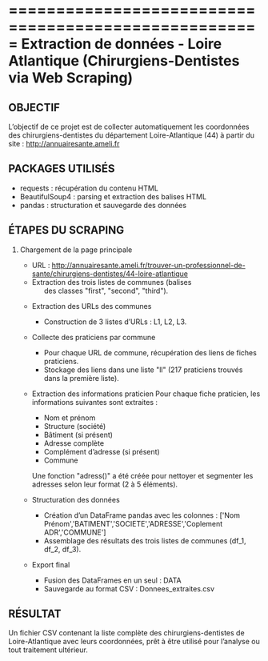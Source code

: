 =====================================================
        Extraction de données - Loire Atlantique
       (Chirurgiens-Dentistes via Web Scraping)
=====================================================

OBJECTIF
--------
L’objectif de ce projet est de collecter automatiquement
les coordonnées des chirurgiens-dentistes du département
Loire-Atlantique (44) à partir du site :
http://annuairesante.ameli.fr

PACKAGES UTILISÉS
-----------------
- requests : récupération du contenu HTML
- BeautifulSoup4 : parsing et extraction des balises HTML
- pandas : structuration et sauvegarde des données

ÉTAPES DU SCRAPING
------------------
1. Chargement de la page principale
   - URL : http://annuairesante.ameli.fr/trouver-un-professionnel-de-sante/chirurgiens-dentistes/44-loire-atlantique
   - Extraction des trois listes de communes (balises <ul> des classes "first", "second", "third").

2. Extraction des URLs des communes
   - Construction de 3 listes d’URLs : L1, L2, L3.

3. Collecte des praticiens par commune
   - Pour chaque URL de commune, récupération des liens de fiches praticiens.
   - Stockage des liens dans une liste "ll" (217 praticiens trouvés dans la première liste).

4. Extraction des informations praticien
   Pour chaque fiche praticien, les informations suivantes sont extraites :
   - Nom et prénom
   - Structure (société)
   - Bâtiment (si présent)
   - Adresse complète
   - Complément d’adresse (si présent)
   - Commune

   Une fonction "adress()" a été créée pour nettoyer et segmenter
   les adresses selon leur format (2 à 5 éléments).

5. Structuration des données
   - Création d’un DataFrame pandas avec les colonnes :
     ['Nom Prénom','BATIMENT','SOCIETE','ADRESSE','Coplement ADR','COMMUNE']
   - Assemblage des résultats des trois listes de communes (df_1, df_2, df_3).

6. Export final
   - Fusion des DataFrames en un seul : DATA
   - Sauvegarde au format CSV :
     Donnees_extraites.csv

RÉSULTAT
--------
Un fichier CSV contenant la liste complète des chirurgiens-dentistes
de Loire-Atlantique avec leurs coordonnées, prêt à être utilisé
pour l’analyse ou tout traitement ultérieur.
